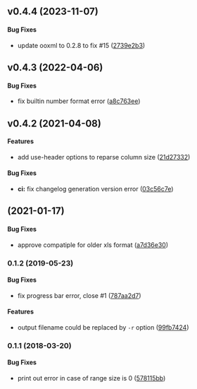 <a name="v0.4.4"></a>
## v0.4.4 (2023-11-07)


#### Bug Fixes

*   update ooxml to 0.2.8 to fix #15 ([2739e2b3](2739e2b3))



<a name="v0.4.3"></a>
## v0.4.3 (2022-04-06)


#### Bug Fixes

*   fix builtin number format error ([a8c763ee](a8c763ee))



<a name="v0.4.2"></a>
## v0.4.2 (2021-04-08)


#### Features

*   add use-header options to reparse column size ([21d27332](21d27332))

#### Bug Fixes

* **ci:**  fix changelog generation version error ([03c56c7e](03c56c7e))



<a name=""></a>
##  (2021-01-17)


#### Bug Fixes

*   approve compatiple for older xls format ([a7d36e30](a7d36e30))



<a name="0.1.2"></a>
### 0.1.2 (2019-05-23)


#### Bug Fixes

*   fix progress bar error, close #1 ([787aa2d7](787aa2d7))

#### Features

*   output filename could be replaced by `-r` option ([99fb7424](99fb7424))



<a name="0.1.1"></a>
### 0.1.1 (2018-03-20)


#### Bug Fixes

*   print out error in case of range size is 0 ([578115bb](578115bb))




